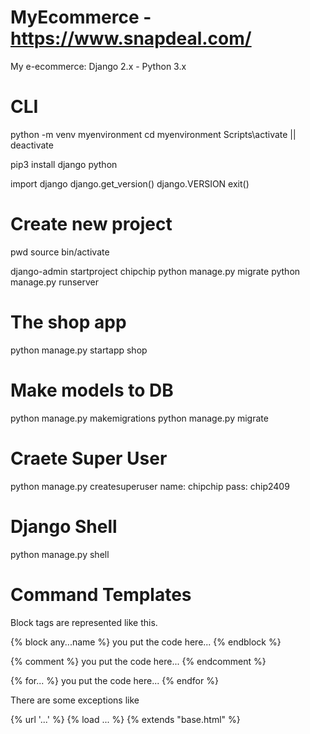 # MyEcommerce - https://www.snapdeal.com/
My e-ecommerce: Django 2.x - Python 3.x

# CLI
python -m venv myenvironment
cd myenvironment
Scripts\activate || deactivate

pip3 install django
python

import django
django.get_version()
django.VERSION
exit()

# Create new project
pwd
source bin/activate

django-admin startproject chipchip
python manage.py migrate
python manage.py runserver

# The shop app
python manage.py startapp shop

# Make models to DB
python manage.py makemigrations
python manage.py migrate

# Craete Super User
python manage.py createsuperuser
name: chipchip
pass: chip2409

# Django Shell
python manage.py shell

# Command Templates

Block tags are represented like this.

{% block any...name %}
  you put the code here...
{% endblock %}
 
{% comment %}
  you put the code here...
{% endcomment %}
 
{% for... %}
  you put the code here...
{% endfor %}
 
 There are some exceptions like
 
{% url '...' %}
{% load ... %}
{% extends "base.html" %}
